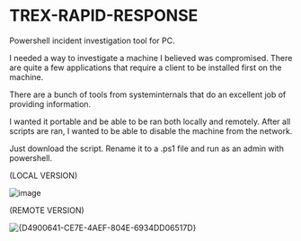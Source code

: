 # TREX-RAPID-RESPONSE

Powershell incident investigation tool for PC.

I needed a way to investigate a machine I believed was compromised.  There are quite a few applications that require a client to be installed first on the machine.  

There are a bunch of tools from systeminternals that do an excellent job of providing information.  

I wanted it portable and be able to be ran both locally and remotely.  After all scripts are ran, I wanted to be able to disable the machine from the network.





Just download the script.  Rename it to a .ps1 file and run as an admin with powershell.


  (LOCAL VERSION)

  
![image](https://github.com/SHIFTYProjects/TREX-RAPID-RESPONSE/assets/115837132/bbac4fe9-1788-4e25-ab5d-a8de4b875a1b)


(REMOTE VERSION)

![{D4900641-CE7E-4AEF-804E-6934DD06517D}](https://github.com/user-attachments/assets/492a293b-81ee-4ecc-808d-e8524982748e)




